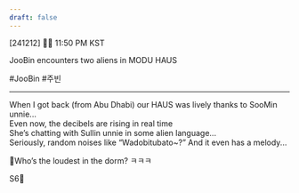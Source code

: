 ```yaml
---
draft: false
---
```

 [241212] 🐣💭 11:50 PM KST

JooBin encounters two aliens in MODU HAUS

#JooBin #주빈

___
When I got back (from Abu Dhabi)
our HAUS was lively thanks to SooMin unnie...  
Even now, the decibels are rising in real time  
She’s chatting with Sullin unnie in some alien language...  
Seriously, random noises like “Wadobitubato~?”
And it even has a melody... 

🫧Who’s the loudest in the dorm? ㅋㅋㅋ

S6🤍 